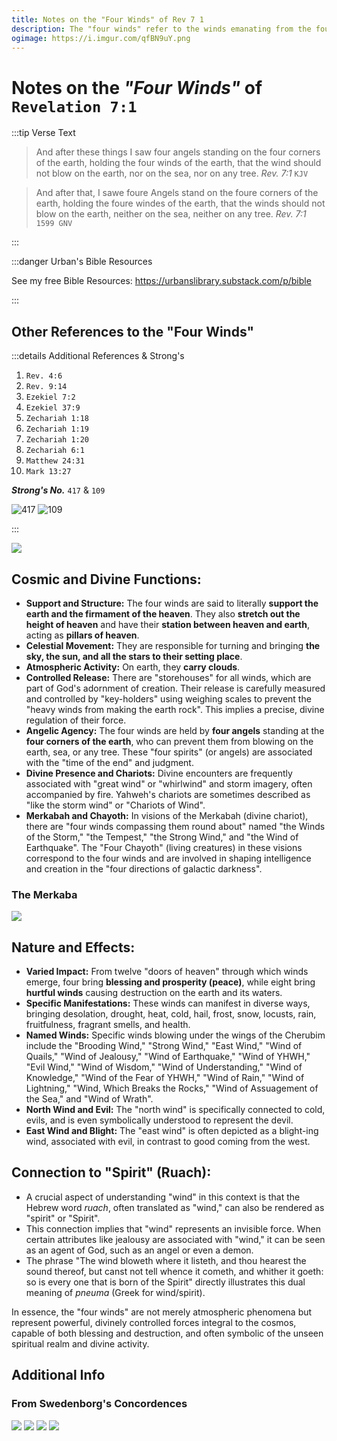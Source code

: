 ```yaml
---
title: Notes on the "Four Winds" of Rev 7 1
description: The "four winds" refer to the winds emanating from the four cardinal directions, also described as the "four quarters" or "four corners" of the earth or heaven.
ogimage: https://i.imgur.com/qfBN9uY.png
---
```


# Notes on the **_"Four Winds"_** of `Revelation 7:1`

:::tip Verse Text

> And after these things I saw four angels standing on the four corners of the earth, holding the four winds of the earth, that the wind should not blow on the earth, nor on the sea, nor on any tree.
> _Rev. 7:1_ `KJV`

> And after that, I sawe foure Angels stand on the foure corners of the earth, holding the foure windes of the earth, that the winds should not blow on the earth, neither on the sea, neither on any tree.
> _Rev. 7:1_ `1599 GNV`

:::

:::danger Urban's Bible Resources

See my free Bible Resources: https://urbanslibrary.substack.com/p/bible

:::

## Other References to the "Four Winds"

:::details Additional References & Strong's

1. `Rev. 4:6`
2. `Rev. 9:14`
3. `Ezekiel 7:2`
4. `Ezekiel 37:9`
5. `Zechariah 1:18`
6. `Zechariah 1:19`
7. `Zechariah 1:20`
8. `Zechariah 6:1`
9. `Matthew 24:31`
10. `Mark 13:27`

**_Strong's No._** `417` & `109`

![417](https://i.imgur.com/bBFckFC.png)
![109](https://i.imgur.com/EUu7m6R.png)

:::

![](https://i.imgur.com/qfBN9uY.png)

## **Cosmic and Divine Functions:**

- **Support and Structure:** The four winds are said to literally **support the earth and the firmament of the heaven**. They also **stretch out the height of heaven** and have their **station between heaven and earth**, acting as **pillars of heaven**.
- **Celestial Movement:** They are responsible for turning and bringing **the sky, the sun, and all the stars to their setting place**.
- **Atmospheric Activity:** On earth, they **carry clouds**.
- **Controlled Release:** There are "storehouses" for all winds, which are part of God's adornment of creation. Their release is carefully measured and controlled by "key-holders" using weighing scales to prevent the "heavy winds from making the earth rock". This implies a precise, divine regulation of their force.
- **Angelic Agency:** The four winds are held by **four angels** standing at the **four corners of the earth**, who can prevent them from blowing on the earth, sea, or any tree. These "four spirits" (or angels) are associated with the "time of the end" and judgment.
- **Divine Presence and Chariots:** Divine encounters are frequently associated with "great wind" or "whirlwind" and storm imagery, often accompanied by fire. Yahweh's chariots are sometimes described as "like the storm wind" or "Chariots of Wind".
- **Merkabah and Chayoth:** In visions of the Merkabah (divine chariot), there are "four winds compassing them round about" named "the Winds of the Storm," "the Tempest," "the Strong Wind," and "the Wind of Earthquake". The "Four Chayoth" (living creatures) in these visions correspond to the four winds and are involved in shaping intelligence and creation in the "four directions of galactic darkness".

### The Merkaba

![](https://media1.tenor.com/m/B8y0QCQMCoAAAAAd/merkaba.gif)

## **Nature and Effects:**

- **Varied Impact:** From twelve "doors of heaven" through which winds emerge, four bring **blessing and prosperity (peace)**, while eight bring **hurtful winds** causing destruction on the earth and its waters.
- **Specific Manifestations:** These winds can manifest in diverse ways, bringing desolation, drought, heat, cold, hail, frost, snow, locusts, rain, fruitfulness, fragrant smells, and health.
- **Named Winds:** Specific winds blowing under the wings of the Cherubim include the "Brooding Wind," "Strong Wind," "East Wind," "Wind of Quails," "Wind of Jealousy," "Wind of Earthquake," "Wind of YHWH," "Evil Wind," "Wind of Wisdom," "Wind of Understanding," "Wind of Knowledge," "Wind of the Fear of YHWH," "Wind of Rain," "Wind of Lightning," "Wind, Which Breaks the Rocks," "Wind of Assuagement of the Sea," and "Wind of Wrath".
- **North Wind and Evil:** The "north wind" is specifically connected to cold, evils, and is even symbolically understood to represent the devil.
- **East Wind and Blight:** The "east wind" is often depicted as a blight-ing wind, associated with evil, in contrast to good coming from the west.

## **Connection to "Spirit" (Ruach):**

- A crucial aspect of understanding "wind" in this context is that the Hebrew word _ruach_, often translated as "wind," can also be rendered as "spirit" or "Spirit".
- This connection implies that "wind" represents an invisible force. When certain attributes like jealousy are associated with "wind," it can be seen as an agent of God, such as an angel or even a demon.
- The phrase "The wind bloweth where it listeth, and thou hearest the sound thereof, but canst not tell whence it cometh, and whither it goeth: so is every one that is born of the Spirit" directly illustrates this dual meaning of _pneuma_ (Greek for wind/spirit).

In essence, the "four winds" are not merely atmospheric phenomena but represent powerful, divinely controlled forces integral to the cosmos, capable of both blessing and destruction, and often symbolic of the unseen spiritual realm and divine activity.

## Additional Info

### From Swedenborg's Concordences

![](https://i.imgur.com/LiI3NGU.png)
![](https://i.imgur.com/18pXgQI.png)
![](https://i.imgur.com/6lnHOaO.png)
![](https://i.imgur.com/oU1zlGT.png)
